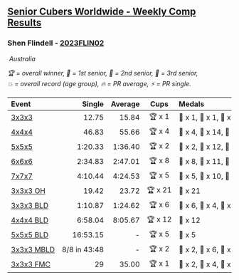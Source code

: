 <style>table {white-space: nowrap;}</style>
<link rel="stylesheet" type="text/css" href="/scw-comp/css/flags.css" />

## [Senior Cubers Worldwide - Weekly Comp Results](/scw-comp/results/)
### Shen Flindell - [2023FLIN02](https://www.worldcubeassociation.org/persons/2023FLIN02)

<i class="flag flag-AU" />&nbsp;Australia

<span style="white-space: nowrap;">🏆 = overall winner</span>, <span style="white-space: nowrap;">🥇 = 1st senior</span>, <span style="white-space: nowrap;">🥈 = 2nd senior</span>, <span style="white-space: nowrap;">🥉 = 3rd senior</span>, <span style="white-space: nowrap;">💥 = overall record (age group)</span>, <span style="white-space: nowrap;">🔥 = PR average</span>, <span style="white-space: nowrap;">⚡ = PR single</span>.

| Event | Single | Average | Cups | Medals | Achievements|
| :-- | --: | --: | :--: | :-- | :-- |
| [3x3x3](333.md) | 12.75 | 15.84 | 🏆 x 1 | 🥇 x 1, 🥈 x 1, 🥉 x 7 | 🔥 x 5, ⚡ x 3 |
| [4x4x4](444.md) | 46.83 | 55.66 | 🏆 x 4 | 🥇 x 4, 🥈 x 14, 🥉 x 3 | 🔥 x 7, ⚡ x 4 |
| [5x5x5](555.md) | 1:20.33 | 1:36.40 | 🏆 x 2 | 🥇 x 2, 🥈 x 12, 🥉 x 6 | 💥 x 4, 🔥 x 4, ⚡ x 4 |
| [6x6x6](666.md) | 2:34.83 | 2:47.01 | 🏆 x 8 | 🥇 x 8, 🥈 x 11, 🥉 x 2 | 💥 x 3, 🔥 x 4, ⚡ x 4 |
| [7x7x7](777.md) | 4:10.44 | 4:24.53 | 🏆 x 5 | 🥇 x 5, 🥈 x 10, 🥉 x 5 | 💥 x 5, 🔥 x 5, ⚡ x 4 |
| [3x3x3 OH](333oh.md) | 19.42 | 23.72 | 🏆 x 21 | 🥇 x 21 | 💥 x 7, 🔥 x 5, ⚡ x 4 |
| [3x3x3 BLD](333bf.md) | 1:10.87 | 1:24.62 | 🏆 x 6 | 🥇 x 6, 🥈 x 4, 🥉 x 5 | 🔥 x 3, ⚡ x 5 |
| [4x4x4 BLD](444bf.md) | 6:58.04 | 8:05.67 | 🏆 x 12 | 🥇 x 12 | 💥 x 2, 🔥 x 2, ⚡ x 5 |
| [5x5x5 BLD](555bf.md) | 16:53.15 | - | 🏆 x 5 | 🥇 x 5 | ⚡ x 2 |
| [3x3x3 MBLD](333mbf.md) | 8/8 in 43:48 | - | 🏆 x 2 | 🥇 x 2, 🥈 x 6, 🥉 x 3 | ⚡ x 4 |
| [3x3x3 FMC](333fm.md) | 29 | 35.00 | 🏆 x 1 | 🥇 x 2, 🥈 x 4, 🥉 x 4 | 🔥 x 5, ⚡ x 2 |

<!-- Global site tag (gtag.js) - Google Analytics -->
<script async src="https://www.googletagmanager.com/gtag/js?id=UA-86348435-3"></script>
<script>window.dataLayer = window.dataLayer || []; function gtag() {dataLayer.push(arguments);} gtag('js', new Date()); gtag('config', 'UA-86348435-3');</script>
